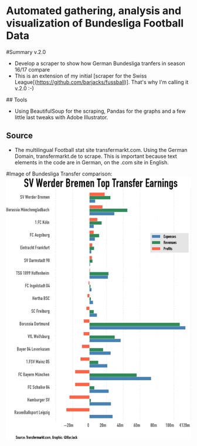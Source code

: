 # Automated gathering, analysis and visualization of Bundesliga Football Data

#Summary v.2.0
- Develop a scraper to show how German Bundesliga tranfers in season 16/17
compare
- This is an extension of my initial [scraper for the Swiss League[(https://github.com/barjacks/fussball)].
That's why I'm calling it v.2.0 :-)

## Tools
- Using BeautifulSoup for the scraping, Pandas for the graphs and a few little
last tweaks with Adobe Illustrator.

## Source
- The multilingual Football stat site transfermarkt.com. Using the German Domain,
transfermarkt.de to scrape. This is important because text elements in the code
are in German, on the .com site in English.

#Image of Bundesliga Transfer comparison:
![](Bundesliga_Transfer_Bilanz.png)
